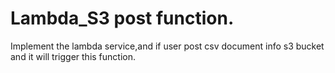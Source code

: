 # Lambda_S3 post function.

Implement the lambda service,and if user post csv document info s3 bucket and it will trigger this function.
